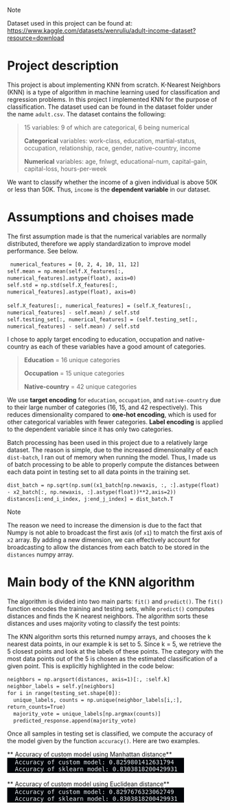 > [!NOTE]
> Dataset used in this project can be found at: https://www.kaggle.com/datasets/wenruliu/adult-income-dataset?resource=download

# Project description
This project is about implementing KNN from scratch. K-Nearest Neighbors (KNN) is a type of algorithm in machine learning used for classification and regression problems.
In this project I implemented KNN for the purpose of classification. The dataset used can be found in the dataset folder under the name `adult.csv`. The dataset contains the following:

> 15 variables:  9 of which are categorical, 6 being numerical 
> 
> **Categorical** variables: work-class, education, martial-status, occupation, relationship, race, gender, native-country, income 
> 
> **Numerical** variables: age, fnlwgt, educational-num, capital-gain, capital-loss, hours-per-week

We want to classify whether the income of a given individual is above 50K or less than 50K. Thus, `income` is the **dependent variable** in our dataset. 

# Assumptions and choises made 
The first assumption made is that the numerical variables are normally distributed, therefore we apply standardization to improve model performance. See below.
```
 numerical_features = [0, 2, 4, 10, 11, 12]
self.mean = np.mean(self.X_features[:, numerical_features].astype(float), axis=0)
self.std = np.std(self.X_features[:, numerical_features].astype(float), axis=0)
        
self.X_features[:, numerical_features] = (self.X_features[:, numerical_features] - self.mean) / self.std
self.testing_set[:, numerical_features] = (self.testing_set[:, numerical_features] - self.mean) / self.std
```
I chose to apply target encoding to education, occupation and native-country as each of these variables have a good amount of categories.
> **Education** = 16 unique categories
> 
> **Occupation** = 15 unique categories
> 
> **Native-country** = 42 unique categories

We use **target encoding** for `education`, `occupation`, and `native-country` due to their large number of categories (16, 15, and 42 respectively). This reduces dimensionality compared to **one-hot encoding**, which is used for other categorical variables with fewer categories. **Label encoding** is applied to the dependent variable since it has only two categories.

Batch processing has been used in this project due to a relatively large dataset. The reason is simple, due to the increased dimensionality of each `dist-batch`, I ran out of memory when running the model. Thus, I made us of batch processing to be able to properly compute the distances between each data point in testing set to all data points in the training set.
```
dist_batch = np.sqrt(np.sum((x1_batch[np.newaxis, :, :].astype(float) - x2_batch[:, np.newaxis, :].astype(float))**2,axis=2))
distances[i:end_i_index, j:end_j_index] = dist_batch.T
```

> [!NOTE]
> The reason we need to increase the dimension is due to the fact that Numpy is not able to broadcast the first axis (of `x1`) to match the first axis of `x2` array. By adding a new dimension, we can effectively account for broadcasting to allow the distances from each batch to be stored in the `distances` numpy array.


# Main body of the KNN algorithm
The algorithm is divided into two main parts: `fit()` and `predict()`. The `fit()` function encodes the training and testing sets, while `predict()` computes distances and finds the K nearest neighbors. The algorithm sorts these distances and uses majority voting to classify the test points:

The KNN algorithm sorts this returned numpy arrays, and chooses the k nearest data points, in our example k is set to 5. Since k = 5, we retrieve the 5 closest points and look at the labels of these points.
The category with the most data points out of the 5 is chosen as the estimated classification of a given point. This is explicitly highlighted in the code below:

```
neighbors = np.argsort(distances, axis=1)[:, :self.k]
neighbor_labels = self.y[neighbors]
for i in range(testing_set.shape[0]):
  unique_labels, counts = np.unique(neighbor_labels[i,:], return_counts=True)
  majority_vote = unique_labels[np.argmax(counts)]
  predicted_response.append(majority_vote)
```
Once all samples in testing set is classified, we compute the accuracy of the model given by the function `accuracy()`. Here are two examples.

** Accuracy of custom model using Manhattan distance**
![manhattan_distance](../images/output2-knn.png)

** Accuracy of custom model using Euclidean distance**
![euclidean_distance](../images/output3-knn.png)
